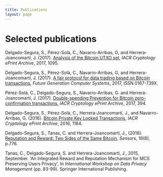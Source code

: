```yaml
---
title: Publications
layout: page
---
```


# Selected publications

Delgado-Segura, S., Pérez-Solà, C., Navarro-Arribas, G, and Herrera-Joancomartí, J. (2017). [Analysis of the Bitcoin UTXO set](https://eprint.iacr.org/2017/1095.pdf), *IACR Cryptology ePrint Archive*, 2017, 1095.

Delgado-Segura, S., Pérez-Solà, C., Navarro-Arribas, G, and Herrera-Joancomartí, J. (2017). [A fair protocol for data trading based on Bitcoin transactions](http://dx.doi.org/10.1016/j.future.2017.08.021), *Future Generation Computer Systems*, 2017, ISSN 0167-739X.
Pérez-Solá, C., Delgado-Segura, S., Navarro-Arribas, G. and Herrera-Joancomartí, J. (2017). [Double-spending Prevention for Bitcoin zero-confirmation transactions](https://eprint.iacr.org/2017/394.pdf), *IACR Cryptology ePrint Archive*, 2017, 394. 
Delgado-Segura, S., Pérez-Solà, C., Herrera-Joancomartí, J., and Navarro-Arribas, G. (2016). [Bitcoin Private Key Locked Transactions](https://eprint.iacr.org/2016/1184.pdf), *IACR Cryptology ePrint Archive*, 2016, 1184.
Delgado-Segura, S., Tanas, C. and Herrera-Joancomartí, J., (2016). [Reputation and Reward: Two Sides of the Same Bitcoin](http://dx.doi.org/10.3390/s16060776), *Sensors*, 16(6), p.776.
Tanas, C., Delgado-Segura, S. and Herrera-Joancomartí, J., 2015, September. 'An Integrated Reward and Reputation Mechanism for MCS Preserving Users Privacy', In *International Workshop on Data Privacy Management* (pp. 83-99). Springer International Publishing.